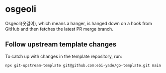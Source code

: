 # osgeoli
Osgeoli(옷걸이), which means a hanger, is hanged down on a hook from GitHub and then fetches the latest PR merge branch. 

## Follow upstream template changes

To catch up with changes in the template repository, run:

```shell
npx git-upstream-template git@github.com:ebi-yade/go-template.git main
```
